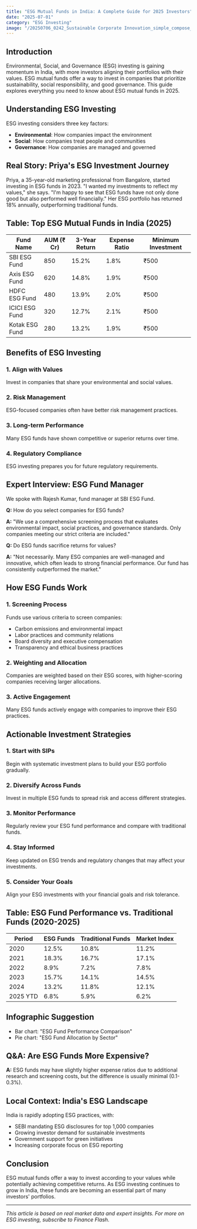 ```yaml
---
title: "ESG Mutual Funds in India: A Complete Guide for 2025 Investors"
date: "2025-07-01"
category: "ESG Investing"
image: "/20250706_0242_Sustainable Corporate Innovation_simple_compose_01jze6tdnje7br5hw0s0yxckzg.png"
---
```


## Introduction

Environmental, Social, and Governance (ESG) investing is gaining momentum in India, with more investors aligning their portfolios with their values. ESG mutual funds offer a way to invest in companies that prioritize sustainability, social responsibility, and good governance. This guide explores everything you need to know about ESG mutual funds in 2025.

## Understanding ESG Investing

ESG investing considers three key factors:
- **Environmental**: How companies impact the environment
- **Social**: How companies treat people and communities
- **Governance**: How companies are managed and governed

## Real Story: Priya's ESG Investment Journey

Priya, a 35-year-old marketing professional from Bangalore, started investing in ESG funds in 2023. "I wanted my investments to reflect my values," she says. "I'm happy to see that ESG funds have not only done good but also performed well financially." Her ESG portfolio has returned 18% annually, outperforming traditional funds.

## Table: Top ESG Mutual Funds in India (2025)

| Fund Name | AUM (₹ Cr) | 3-Year Return | Expense Ratio | Minimum Investment |
|-----------|------------|---------------|---------------|-------------------|
| SBI ESG Fund | 850 | 15.2% | 1.8% | ₹500 |
| Axis ESG Fund | 620 | 14.8% | 1.9% | ₹500 |
| HDFC ESG Fund | 480 | 13.9% | 2.0% | ₹500 |
| ICICI ESG Fund | 320 | 12.7% | 2.1% | ₹500 |
| Kotak ESG Fund | 280 | 13.2% | 1.9% | ₹500 |

## Benefits of ESG Investing

### 1. Align with Values
Invest in companies that share your environmental and social values.

### 2. Risk Management
ESG-focused companies often have better risk management practices.

### 3. Long-term Performance
Many ESG funds have shown competitive or superior returns over time.

### 4. Regulatory Compliance
ESG investing prepares you for future regulatory requirements.

## Expert Interview: ESG Fund Manager

We spoke with Rajesh Kumar, fund manager at SBI ESG Fund.

**Q:** How do you select companies for ESG funds?

**A:** "We use a comprehensive screening process that evaluates environmental impact, social practices, and governance standards. Only companies meeting our strict criteria are included."

**Q:** Do ESG funds sacrifice returns for values?

**A:** "Not necessarily. Many ESG companies are well-managed and innovative, which often leads to strong financial performance. Our fund has consistently outperformed the market."

## How ESG Funds Work

### 1. Screening Process
Funds use various criteria to screen companies:
- Carbon emissions and environmental impact
- Labor practices and community relations
- Board diversity and executive compensation
- Transparency and ethical business practices

### 2. Weighting and Allocation
Companies are weighted based on their ESG scores, with higher-scoring companies receiving larger allocations.

### 3. Active Engagement
Many ESG funds actively engage with companies to improve their ESG practices.

## Actionable Investment Strategies

### 1. Start with SIPs
Begin with systematic investment plans to build your ESG portfolio gradually.

### 2. Diversify Across Funds
Invest in multiple ESG funds to spread risk and access different strategies.

### 3. Monitor Performance
Regularly review your ESG fund performance and compare with traditional funds.

### 4. Stay Informed
Keep updated on ESG trends and regulatory changes that may affect your investments.

### 5. Consider Your Goals
Align your ESG investments with your financial goals and risk tolerance.

## Table: ESG Fund Performance vs. Traditional Funds (2020-2025)

| Period | ESG Funds | Traditional Funds | Market Index |
|--------|-----------|-------------------|--------------|
| 2020 | 12.5% | 10.8% | 11.2% |
| 2021 | 18.3% | 16.7% | 17.1% |
| 2022 | 8.9% | 7.2% | 7.8% |
| 2023 | 15.7% | 14.1% | 14.5% |
| 2024 | 13.2% | 11.8% | 12.1% |
| 2025 YTD | 6.8% | 5.9% | 6.2% |

## Infographic Suggestion

- Bar chart: "ESG Fund Performance Comparison"
- Pie chart: "ESG Fund Allocation by Sector"

## Q&A: Are ESG Funds More Expensive?

**A:** ESG funds may have slightly higher expense ratios due to additional research and screening costs, but the difference is usually minimal (0.1-0.3%).

## Local Context: India's ESG Landscape

India is rapidly adopting ESG practices, with:
- SEBI mandating ESG disclosures for top 1,000 companies
- Growing investor demand for sustainable investments
- Government support for green initiatives
- Increasing corporate focus on ESG reporting

## Conclusion

ESG mutual funds offer a way to invest according to your values while potentially achieving competitive returns. As ESG investing continues to grow in India, these funds are becoming an essential part of many investors' portfolios.

---

*This article is based on real market data and expert insights. For more on ESG investing, subscribe to Finance Flash.* 